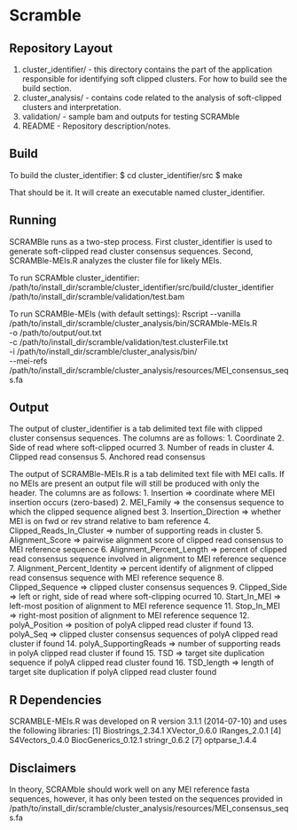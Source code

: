Scramble
========

Repository Layout
-----------------
1. cluster_identifier/ - this directory contains the part of the application responsible for identifying soft clipped clusters. For how to build see the build section.
2. cluster_analysis/ - contains code related to the analysis of soft-clipped clusters and interpretation.
3. validation/ - sample bam and outputs for testing SCRAMble
4. README - Repository description/notes.

Build
-----
To build the cluster_identifier:
$ cd cluster_identifier/src
$ make

That should be it. It will create an executable named cluster_identifier. 


Running
-------
SCRAMBle runs as a two-step process. First cluster_identifier is used to generate soft-clipped read cluster consensus sequences.
Second, SCRAMBle-MEIs.R analyzes the cluster file for likely MEIs.

To run SCRAMble cluster_identifier:
/path/to/install_dir/scramble/cluster_identifier/src/build/cluster_identifier /path/to/install_dir/scramble/validation/test.bam

To run SCRAMBle-MEIs (with default settings):
Rscript --vanilla /path/to/install_dir/scramble/cluster_analysis/bin/SCRAMble-MEIs.R \
	-o /path/to/output/out.txt 	\
	-c /path/to/install_dir/scramble/validation/test.clusterFile.txt \
	-i /path/to/install_dir/scramble/cluster_analysis/bin/ \
	--mei-refs /path/to/install_dir/scramble/cluster_analysis/resources/MEI_consensus_seqs.fa  
	

Output
------
The output of cluster_identifier is a tab delimited text file with clipped cluster consensus sequences.
The columns are as follows:
	1. Coordinate
	2. Side of read where soft-clipped ocurred
	3. Number of reads in cluster
	4. Clipped read consensus
	5. Anchored read consensus
	
The output of SCRAMBle-MEIs.R is a tab delimited text file with MEI calls. If no MEIs are present an output file will still be produced with only the header.
The columns are as follows:
	1. Insertion 					=> coordinate where MEI insertion occurs (zero-based)
	2. MEI_Family 					=> the consensus sequence to which the clipped sequence aligned best
	3. Insertion_Direction 			=> whether MEI is on fwd or rev strand relative to bam reference
	4. Clipped_Reads_In_Cluster		=> number of supporting reads in cluster
	5. Alignment_Score 				=> pairwise alignment score of clipped read consensus to MEI reference sequence
	6. Alignment_Percent_Length 	=> percent of clipped read consensus sequence involved in alignment to MEI reference sequence
	7. Alignment_Percent_Identity 	=> percent identify of alignment of clipped read consensus sequence with MEI reference sequence
	8. Clipped_Sequence				=> clipped cluster consensus sequences
	9. Clipped_Side					=> left or right, side of read where soft-clipping ocurred
	10. Start_In_MEI				=> left-most position of alignment to MEI reference sequence
	11. Stop_In_MEI					=> right-most position of alignment to MEI reference sequence
	12. polyA_Position				=> position of  polyA clipped read cluster if found
	13. polyA_Seq					=> clipped cluster consensus sequences of polyA clipped read cluster if found
	14. polyA_SupportingReads		=> number of supporting reads in polyA clipped read cluster if found
	15. TSD							=> target site duplication sequence if polyA clipped read cluster found
	16. TSD_length					=> length of target site duplication if polyA clipped read cluster found

	
	
R Dependencies
--------------
SCRAMBLE-MEIs.R was developed on R version 3.1.1 (2014-07-10) and uses the following libraries:
[1] Biostrings_2.34.1   XVector_0.6.0       IRanges_2.0.1
[4] S4Vectors_0.4.0     BiocGenerics_0.12.1 stringr_0.6.2
[7] optparse_1.4.4


Disclaimers
-----------
In theory, SCRAMble should work well on any MEI reference fasta sequences, however, it has only been tested on the sequences provided in /path/to/install_dir/scramble/cluster_analysis/resources/MEI_consensus_seqs.fa


